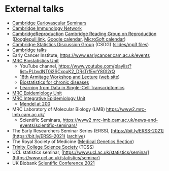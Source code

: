 # External talks

* [Cambridge Cariovascular Seminars](https://www.cardiovascular.cam.ac.uk/events-seminars/cambridge-cardiovascular-seminars)
* [Cambridge Immunology Network](https://www.immunology.cam.ac.uk/upcoming_talks)
* [CambridgeReproduction](https://www.repro.cam.ac.uk/) [Cambridge Reading Group on Reproduction](https://www.repro.cam.ac.uk/events/cambridge-reading-group-reproduction) ([Dooglepull link](https://doodle.com/sign-up-sheet/participate/7047a82c-1b4a-4a17-ab8b-07247c9f4885/select), [Google calendar](https://eur03.safelinks.protection.outlook.com/?url=https%3A%2F%2Foutlook.office.com%2Fcalendar%2Faction%2Fcompose%3Fallday%3Dfalse%26body%3DHost%253A%2520Dr%2520Emma%2520Pomeroy%252C%2520Associate%2520Professor%2520in%2520the%2520Evolution%2520of%2520Health%252C%2520Diet%2520and%2520Disease%2520-%2520Department%2520of%2520Archeology%2520%26enddt%3D2024-05-30T13%253A30%253A00%252B00%253A00%26location%3DRoom%252078%252C%2520Anatomy%2520Building%26path%3D%252Fcalendar%252Faction%252Fcompose%26rru%3Daddevent%26startdt%3D2024-05-30T11%253A30%253A00%252B00%253A00%26subject%3DCambridge%2520Reading%2520Group%2520on%2520Reproduction&data=05%7C02%7Cjhz22%40medschl.cam.ac.uk%7Cdb1b9e310f104591709508dc70d22eef%7C49a50445bdfa4b79ade3547b4f3986e9%7C1%7C0%7C638509295251928242%7CUnknown%7CTWFpbGZsb3d8eyJWIjoiMC4wLjAwMDAiLCJQIjoiV2luMzIiLCJBTiI6Ik1haWwiLCJXVCI6Mn0%3D%7C0%7C%7C%7C&sdata=1LU9E39bwydVsBnMT8edtyB0sTU24CwZECbmZpVsC2I%3D&reserved=0), [MicroSoft calendar](https://eur03.safelinks.protection.outlook.com/?url=https%3A%2F%2Foutlook.office.com%2Fcalendar%2Faction%2Fcompose%3Fallday%3Dfalse%26body%3DHost%253A%2520Dr%2520Emma%2520Pomeroy%252C%2520Associate%2520Professor%2520in%2520the%2520Evolution%2520of%2520Health%252C%2520Diet%2520and%2520Disease%2520-%2520Department%2520of%2520Archeology%2520%26enddt%3D2024-05-30T13%253A30%253A00%252B00%253A00%26location%3DRoom%252078%252C%2520Anatomy%2520Building%26path%3D%252Fcalendar%252Faction%252Fcompose%26rru%3Daddevent%26startdt%3D2024-05-30T11%253A30%253A00%252B00%253A00%26subject%3DCambridge%2520Reading%2520Group%2520on%2520Reproduction&data=05%7C02%7Cjhz22%40medschl.cam.ac.uk%7Cdb1b9e310f104591709508dc70d22eef%7C49a50445bdfa4b79ade3547b4f3986e9%7C1%7C0%7C638509295251939373%7CUnknown%7CTWFpbGZsb3d8eyJWIjoiMC4wLjAwMDAiLCJQIjoiV2luMzIiLCJBTiI6Ik1haWwiLCJXVCI6Mn0%3D%7C0%7C%7C%7C&sdata=0QwE7bnd0KKL2JlFnvPVudtQ5BoPcJU%2FDSD%2FrvLVRUY%3D&reserved=0))
* [Cambridge Statistics Discussion Group](https://talks.cam.ac.uk/show/index/44749) (CSDG) ([slides/mp3 files](http://www.mrc-cbu.cam.ac.uk/people/peter.watson/csdg.html))
* [Cambridge talks](https://talks.cam.ac.uk/index)
* Early Cancer Institute, <https://www.earlycancer.cam.ac.uk/events>
* [MRC Biostatistics Unit](https://www.mrc-bsu.cam.ac.uk/news-and-events/bsuseminars/)
    - YouTube channel, <https://www.youtube.com/playlist?list=PLbvdNT0i2SCxouK2_DRsTrfEvrY8Gl2rQ>
    - <span style="color:red">[18th Armitage Workshop and Lecture](https://www.eventbrite.co.uk/e/18th-armitage-workshop-and-lecture-tickets-168410583589)</span> ([web site](https://www.mrc-bsu.cam.ac.uk/news-and-events/armitage-lectureships-and-workshops/))
    - <span style="color:red">[Biostatistics for chronic diseases](https://www.eventbrite.co.uk/e/biostatistics-for-chronic-diseases-symposium-tickets-176328091067?ref=estw)</span>
    - <span style="color:red">[Learning from Data in Single-Cell Transcriptomics](https://www.eventbrite.co.uk/e/cambridge-bsu-lecture-in-biomedical-data-science-prof-sandrine-dudoit-tickets-251259533027)</span>
* [MRC Epidemiology Unit](http://www.mrc-epid.cam.ac.uk/events)
* [MRC Integrative Epidemiology Unit](https://www.bristol.ac.uk/integrative-epidemiology/seminars)
    - [Mendel at 200](https://www.bristol.ac.uk/integrative-epidemiology/seminars/mendel_200/)
* MRC Laboratory of Molecular Biology (LMB) <https://www2.mrc-lmb.cam.ac.uk/>
    - Scientific Seminars, <https://www2.mrc-lmb.cam.ac.uk/news-and-events/scientific-seminars/>
* The Early Researchers Seminar Series (ERSS), [https://bit.ly/ERSS-2021](https://bit.ly/ERSS-2021) ([archive](https://bit.ly/ERSSintro))
* The Royal Society of Medicine ([Medical Genetics Section](https://www.rsm.ac.uk/sections/medical-genetics-section/))
* [Trinity College Science Society](http://talks.cam.ac.uk/show/index/28326) (TCSS)
* UCL statistics seminar, [https://www.ucl.ac.uk/statistics/seminar](https://www.ucl.ac.uk/statistics/seminar)
* UK Biobank [Scientific Conference 2021](https://www.ukbiobank.ac.uk/learn-more-about-uk-biobank/scientific-conference-2021)
